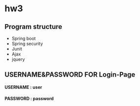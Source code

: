 # hw3 
## Program structure
- Spring boot
- Spring security
- Junit
- Ajax
- jquery

## USERNAME&PASSWORD FOR Login-Page
#### USERNAME : user
#### PASSWORD : password

